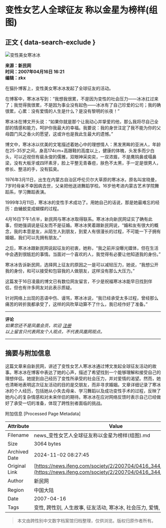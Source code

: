 # 变性女艺人全球征友 称以金星为榜样(组图)

## 正文 { data-search-exclude }


![变性美女寒冰冰](http://img.ifeng.com/res/200704/0416_88615.jpg)

**来源：新民网**  
**时间：2007年04月16日 16:21**  
**编辑：zkx**

在猫扑博客上，变性美女寒冰冰发起了全球征友的活动。

在博客中，寒冰冰写到：“我想我很累，不是因为变性的社会压力——冰冰扛过来了；我觉得我很累，不是因为事业没有起色——冰冰有了自己珍爱的公司；我的确很累，心累：没有爱情的人生是什么？是没有黎明的长夜！”

寒冰冰在博文开头说：“如果你就是那个让我动心并挚爱的他，那么我将尽自己全部的情感和能力，呵护你我最大的幸福。我要说：我的身世注定了我不能为你的父母圆门风之香火的愿望，这或许也是我此生最大的遗憾。”

博文中，寒冰冰以优美的文笔描述着她心中的理想情人：黑发黑眸的亚洲人，年龄在25-35岁之间，身高174cm+高跟鞋的高度以上，健康的体魄，头发多而少白头，可以近视但有裴永俊的儒雅，双眼神采奕奕，一双浓眉，不是鹰钩鼻或塌鼻梁，没有大板牙或四环素牙，脸上平整无青春痘，肤色不太黑，手一定是很男人，修长、整洁的手，没有狐臭。

1976年3月11日，出生在内蒙古自治区呼伦贝尔大草原的寒冰冰，原名叫宣晓曼，7岁时母亲不幸因病去世，父亲把他送进舞蹈学校。16岁他考进内蒙古艺术学院舞蹈系，学习舞蹈表演。

1999年3月11日，寒冰冰的变性手术成功了。用她自己的话说，那是她最难忘的经历：由蛹蜕变成蝴蝶的过程。

4月16日下午1点半，新民网与寒冰冰取得联系。寒冰冰向新民网证实了确有此事，但她强调说是征友而不是征婚。寒冰冰笑着跟新民网说，“婚和友有很大的概念，我的本意是友，从陌生人到朋友，到爱人有很漫长的过程，不可能一下子拥有婚姻，我们可以先拥有朋友。”

之后，寒冰冰跟新民网说起征友的初衷，她称，“我之前并没曝光媒体，但在生活中会遇到很尴尬的事情。当面对一个喜欢的人，我觉得有必要让他知道我的身份。”

寒冰冰告诉新民网，选择网上征友的原因之一是可以减轻压力，她说，“我想公开我的身份，和可以接受和包容我的人做朋友，这样没有那么大压力。”

这篇发于16日凌晨的博文已有数位网友留言，不少是祝福寒冰冰能早日找到伴侣，但也有许多网友对此表示质疑。

针对网络上出现的恶语中伤、谩骂，寒冰冰说，“我已经承受太多过程，曾经那么痛苦的转折我都承受了，这样的风吹草动算不了什么，我已经作好了准备。”

---

**评论**  
*如果您还不是凤凰会员，欢迎 [注册](http://sso.ifeng.com/ssos/register.jsp)*  
*以上留言只代表网友个人观点，不代表凤凰网观点。*

---

## 摘要与附加信息

<!-- tcd_abstract -->
这篇文章来自新民网，讲述了变性女艺人寒冰冰通过博文发起全球征友活动的故事。寒冰冰在博客中表达了她的心声，描述了希望找到一个能够理解和接受自己的理想伴侣。她提到自己经历了变性所承受的社会压力，并对爱情的渴望。然而，她也清晰地表明这次征友活动的目的是交朋友，而非寻求婚姻。文章详细记录了寒冰冰的个人经历，包括她从小失去母亲、学习舞蹈以及成功变性手术的过程，反映了她内心的复杂情感和对未来伴侣的期待。寒冰冰在应对网络反馈时表示自己已经做好了承受一切的准备，体现了跨性别者面临的挑战。
<!-- tcd_abstract_end -->

附加信息 [Processed Page Metadata]

| Attribute       | Value                                  |
|-----------------|----------------------------------------|
| Filename        | news_变性女艺人全球征友称以金星为榜样(组图).md                             |
| Size            | 3064 bytes                           |
| Archived Date   | 2024-11-02 08:27:45                             |
| Original Link   | [https://news.ifeng.com/society/2/200704/0416_344_103724.shtml](https://news.ifeng.com/society/2/200704/0416_344_103724.shtml)                       |
| Author          | 新民网                               |
| Region          | 中国大陆                               |
| Date            | 2007-04-16                                 |
| Tags            | 变性, 跨性别, 人生故事, 征友活动, 寒冰冰, 社会压力, 爱情, 心理感受                                 |
>
> 本文由跨性别中文数字档案馆归档整理，仅供浏览。版权归原作者所有。
>